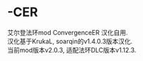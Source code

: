 # -CER
艾尔登法环mod ConvergenceER 汉化自用.  
汉化基于KrukaL, soarqin的v1.4.0.3版本汉化.  
当前mod版本v2.0.3, 适配法环DLC版本v1.12.3.